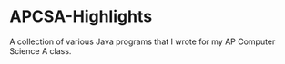 # APCSA-Highlights
A collection of various Java programs that I wrote for my AP Computer Science A class. 
